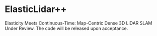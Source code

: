 # ElasticLidar++ 
Elasticity Meets Continuous-Time: Map-Centric Dense 3D LiDAR SLAM
Under Review. The code will be released upon acceptance. 
